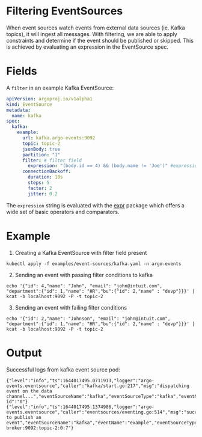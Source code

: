 # Filtering EventSources

When event sources watch events from external data sources (ie. Kafka topics), it will ingest all messages.
With filtering, we are able to apply constraints and determine if the event should be published or skipped.
This is achieved by evaluating an expression in the EventSource spec.

# Fields

A `filter` in an example Kafka EventSource:

```yaml
apiVersion: argoproj.io/v1alpha1
kind: EventSource
metadata:
  name: kafka
spec:
  kafka:
    example:
      url: kafka.argo-events:9092
      topic: topic-2
      jsonBody: true
      partition: "1"
      filter: # filter field 
        expression: "(body.id == 4) && (body.name != 'Joe')" #expression to be evaluated
      connectionBackoff:
        duration: 10s
        steps: 5
        factor: 2
        jitter: 0.2
```

The `expression` string is evaluated with the [expr](https://github.com/antonmedv/expr) package which offers a wide set of basic operators and comparators.

# Example

1. Creating a Kafka EventSource with filter field present

```
kubectl apply -f examples/event-sources/kafka.yaml -n argo-events
```

2. Sending an event with passing filter conditions to kafka

```
echo '{"id": 4,"name": "John", "email": "john@intuit.com", "department":{"id": 1,"name": "HR","bu":{"id": 2,"name" : "devp"}}}' | kcat -b localhost:9092 -P -t topic-2
```

3. Sending an event with failing filter conditions

```
echo '{"id": 2,"name": "Johnson", "email": "john@intuit.com", "department":{"id": 1,"name": "HR","bu":{"id": 2,"name" : "devp"}}}' | kcat -b localhost:9092 -P -t topic-2
```

# Output

Successful logs from kafka event source pod:

```
{"level":"info","ts":1644017495.0711913,"logger":"argo-events.eventsource","caller":"kafka/start.go:217","msg":"dispatching event on the data channel...","eventSourceName":"kafka","eventSourceType":"kafka","eventName":"example","partition-id":"0"}
{"level":"info","ts":1644017495.1374986,"logger":"argo-events.eventsource","caller":"eventsources/eventing.go:514","msg":"succeeded to publish an event","eventSourceName":"kafka","eventName":"example","eventSourceType":"kafka","eventID":"kafka:example:kafka-broker:9092:topic-2:0:7"}
```
